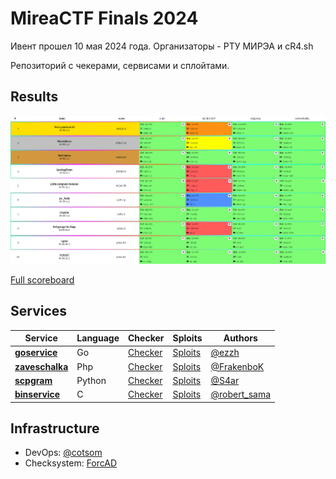 # MireaCTF Finals 2024

Ивент прошел 10 мая 2024 года. Организаторы - РТУ МИРЭА и cR4.sh

Репозиторий с чекерами, сервисами и сплойтами.

## Results

![Top](scoreboard/top.png)

[Full scoreboard](scoreboard/full.png)

## Services

| Service                            | Language      | Checker                       | Sploits                      | Authors                                                                             |
|------------------------------------|---------------|-------------------------------|------------------------------|-------------------------------------------------------------------------------------|
| **[goservice](services/goservice/)**     | Go          | [Checker](checkers/goservice/)   | [Sploits](sploits/goservice/)   | [@ezzh](https://t.me/NikitaBazilews) |
| **[zaveschalka](services/zaveschalka/)** | Php | [Checker](checkers/zaveschalka/) | [Sploits](sploits/zaveschalka/) | [@FrakenboK](https://t.me/helloworlddlrowolleh)                                            |
| **[scpgram](services/scpgram/)** | Python            | [Checker](checkers/scpgram/) | [Sploits](sploits/scpgram/) | [@S4ar](https://t.me/XxX_S4ar_XxX)                                    |
| **[binservice](services/binservice/)**       | C    | [Checker](checkers/binservice/)    | [Sploits](sploits/binservice/)    | [@robert_sama](https://t.me/robert_sama)                                             |

## Infrastructure

- DevOps: [@cotsom](https://t.me/cotsom)
- Checksystem: [ForcAD](https://github.com/pomo-mondreganto/ForcAD)
